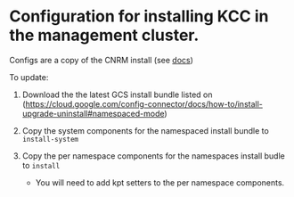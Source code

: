 # Configuration for installing KCC in the management cluster.

Configs are a copy of the CNRM install (see [docs](https://cloud.google.com/config-connector/docs/how-to/install-upgrade-uninstall#namespaced-mode))

To update:

1. Download the the latest GCS install bundle listed on (https://cloud.google.com/config-connector/docs/how-to/install-upgrade-uninstall#namespaced-mode)

1. Copy the system components for the namespaced install bundle to `install-system`
1. Copy the per namespace components for the namespaces install budle to `install`

   * You will need to add kpt setters to the per namespace components.